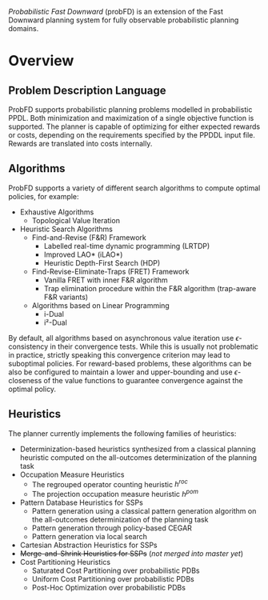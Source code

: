 *Probabilistic Fast Downward* (probFD) is an extension of the Fast Downward planning system for fully observable
probabilistic planning domains.

# Overview

## Problem Description Language
ProbFD supports probabilistic planning problems modelled in probabilistic PPDL.
Both minimization and maximization of a single objective function is supported.
The planner is capable of optimizing for either expected rewards or costs, depending on the requirements
specified by the PPDDL input file.
Rewards are translated into costs internally.

## Algorithms
ProbFD supports a variety of different search algorithms to compute optimal policies, for example:

- Exhaustive Algorithms
  + Topological Value Iteration
- Heuristic Search Algorithms
  - Find-and-Revise (F&R) Framework
    + Labelled real-time dynamic programming (LRTDP)
    + Improved LAO* (iLAO*)
    + Heuristic Depth-First Search (HDP)
  - Find-Revise-Eliminate-Traps (FRET) Framework
    + Vanilla FRET with inner F&R algorithm
    + Trap elimination procedure within the F&R algorithm (trap-aware F&R variants)
  - Algorithms based on Linear Programming
    + i-Dual
    + i²-Dual

By default, all algorithms based on asynchronous value iteration use $\epsilon$-consistency in their convergence tests.
While this is usually not problematic in practice, strictly speaking this convergence criterion may lead to suboptimal
policies.
For reward-based problems, these algorithms can be also be configured to maintain a lower and upper-bounding and
use $\epsilon$-closeness of the value functions to guarantee convergence against the optimal policy.

## Heuristics

The planner currently implements the following families of heuristics:

- Determinization-based heuristics synthesized from a classical planning heuristic computed on the all-outcomes
  determinization of the planning task
- Occupation Measure Heuristics
  + The regrouped operator counting heuristic $h^{roc}$
  + The projection occupation measure heuristic $h^{pom}$
- Pattern Database Heuristics for SSPs
  + Pattern generation using a classical pattern generation algorithm on the all-outcomes determinization of the
    planning task
  + Pattern generation through policy-based CEGAR
  + Pattern generation via local search
- Cartesian Abstraction Heuristics for SSPs
- ~~Merge-and-Shrink Heuristics for SSPs~~ (*not merged into master yet*)
- Cost Partitioning Heuristics
  + Saturated Cost Partitioning over probabilistic PDBs
  + Uniform Cost Partitioning over probabilistic PDBs
  + Post-Hoc Optimization over probabilistic PDBs